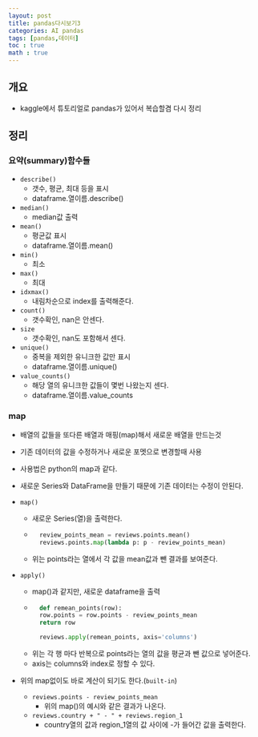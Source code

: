 ```yaml
---
layout: post
title: pandas다시보기3
categories: AI pandas
tags: [pandas,데이터]
toc : true
math : true
---
```


## 개요
- kaggle에서 튜토리얼로 pandas가 있어서 복습할겸 다시 정리

## 정리

### 요약(summary)함수들
- `describe()`
  - 갯수, 평균, 최대 등을 표시
  - dataframe.열이름.describe()
- `median()`
  - median값 출력
- `mean()`
  - 평균값 표시
  - dataframe.열이름.mean()
- `min()`
  - 최소
- `max()`
  - 최대
- `idxmax()`
  - 내림차순으로 index를 출력해준다.
- `count()`
  - 갯수확인, nan은 안센다.
- `size`
  - 갯수확인, nan도 포함해서 센다.
- `unique()`
  - 중복을 제외한 유니크한 값만 표시
  - dataframe.열이름.unique()
- `value_counts()`
  - 해당 열의 유니크한 값들이 몇번 나왔는지 센다.
  - dataframe.열이름.value_counts

### map
- 배열의 값들을 또다른 배열과 매핑(map)해서 새로운 배열을 만드는것
- 기존 데이터의 값을 수정하거나 새로운 포멧으로 변경할때 사용
- 사용법은 python의 map과 같다.
- 새로운 Series와 DataFrame을 만들기 때문에 기존 데이터는 수정이 안된다.

- `map()`
  - 새로운 Series(열)을 출력한다.
  - ```python
      review_points_mean = reviews.points.mean()
      reviews.points.map(lambda p: p - review_points_mean)
      ```
  - 위는 points라는 열에서 각 값을 mean값과 뺀 결과를 보여준다.
- `apply()`
  - map()과 같지만, 새로운 dataframe을 출력
  - ```python
      def remean_points(row):
      row.points = row.points - review_points_mean
      return row

      reviews.apply(remean_points, axis='columns')
      ```
  - 위는 각 행 마다 반복으로 points라는 열의 값을 평균과 뺀 값으로 넣어준다.
  - axis는 columns와 index로 정할 수 있다.
- 위의 map없이도 바로 계산이 되기도 한다.(`built-in`)
  - `reviews.points - review_points_mean`
    - 위의 map()의 예시와 같은 결과가 나온다.
  - `reviews.country + " - " + reviews.region_1`
    - country열의 값과 region_1열의 값 사이에 -가 들어간 값을 출력한다.